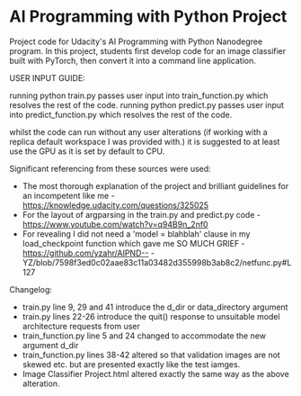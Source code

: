 # AI Programming with Python Project

Project code for Udacity's AI Programming with Python Nanodegree program. In this project, students first develop code for an image classifier built with PyTorch, then convert it into a command line application.


USER INPUT GUIDE:

running python train.py passes user input into train_function.py which resolves the rest of the code.
running python predict.py passes user input into predict_function.py which resolves the rest of the code.

whilst the code can run without any user alterations (if working with a replica default workspace I was provided with.) it is suggested to at least use the GPU as it is set by default to CPU.


Significant referencing from these sources were used:
- The most thorough explanation of the project and brilliant guidelines for an incompetent like me - https://knowledge.udacity.com/questions/325025
- For the layout of argparsing in the train.py and predict.py code - https://www.youtube.com/watch?v=q94B9n_2nf0
- For revealing I did not need a 'model = blahblah' clause in my load_checkpoint function which gave me SO MUCH GRIEF - https://github.com/yzahr/AIPND-- -YZ/blob/7598f3ed0c02aae83c11a03482d355998b3ab8c2/netfunc.py#L127



Changelog:
- train.py line 9, 29 and 41 introduce the d_dir or data_directory argument
- train.py lines 22-26 introduce the quit() response to unsuitable model architecture requests from user
- train_function.py line 5 and 24 changed to accommodate the new argument d_dir
- train_function.py lines 38-42 altered so that validation images are not skewed etc. but are presented exactly like the test iamges.
- Image Classifier Project.html altered exactly the same way as the above alteration.
